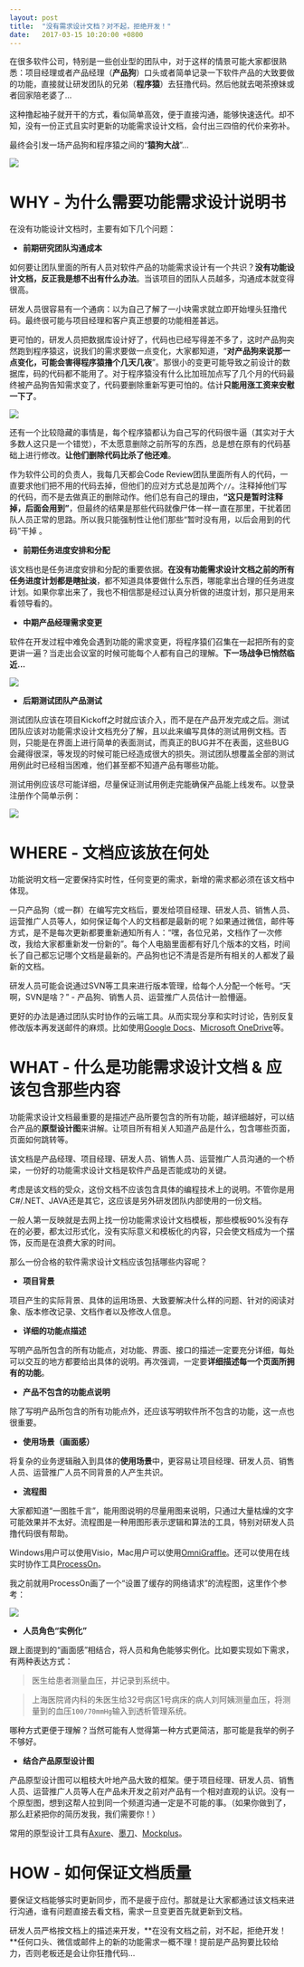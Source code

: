 ```yaml
---
layout: post
title:  "没有需求设计文档？对不起，拒绝开发！"
date:   2017-03-15 10:20:00 +0800
---
```


在很多软件公司，特别是一些创业型的团队中，对于这样的情景可能大家都很熟悉：项目经理或者产品经理（**产品狗**）口头或者简单记录一下软件产品的大致要做的功能，直接就让研发团队的兄弟（**程序猿**）去狂撸代码。然后他就去喝茶撩妹或者回家陪老婆了...

这种撸起袖子就开干的方式，看似简单高效，便于直接沟通，能够快速迭代。却不知，没有一份正式且实时更新的功能需求设计文档，会付出三四倍的代价来弥补。

最终会引发一场产品狗和程序猿之间的“**猿狗大战**”...

![](https://zhuchenglin-blog.oss-cn-shanghai.aliyuncs.com/2017-03-15/1-apes-dog-fight.jpeg)


# WHY - 为什么需要功能需求设计说明书

在没有功能设计文档时，主要有如下几个问题：

* **前期研究团队沟通成本**

如何要让团队里面的所有人员对软件产品的功能需求设计有一个共识？**没有功能设计文档，反正我是想不出有什么办法**。当该项目的团队人员越多，沟通成本就变得很高。

研发人员很容易有一个通病：以为自己了解了一小块需求就立即开始埋头狂撸代码。最终很可能与项目经理和客户真正想要的功能相差甚远。

更可怕的，研发人员把数据库设计好了，代码也已经写得差不多了，这时产品狗突然跑到程序猿这，说我们的需求要做一点变化，大家都知道，“**对产品狗来说那一点变化，可能会害得程序猿撸个几天几夜**”。那很小的变更可能导致之前设计的数据库，码的代码都不能用了。对于程序猿没有什么比加班加点写了几个月的代码最终被产品狗告知需求变了，代码要删除重新写更可怕的。估计**只能用涨工资来安慰一下了**。

![](https://zhuchenglin-blog.oss-cn-shanghai.aliyuncs.com/2017-03-15/2-change-requirements-3-times.png)

还有一个比较隐藏的事情是，每个程序猿都认为自己写的代码很牛逼（其实对于大多数人这只是一个错觉），不太愿意删除之前所写的东西，总是想在原有的代码基础上进行修改。**让他们删除代码比杀了他还难**。

作为软件公司的负责人，我每几天都会Code Review团队里面所有人的代码，一直要求他们把不用的代码去掉，但他们的应对方式总是加两个`//`。注释掉他们写的代码，而不是去做真正的删除动作。他们总有自己的理由，**“这只是暂时注释掉，后面会用到”**，但最终的结果是那些代码就像尸体一样一直在那里，干扰着团队人员正常的思路。所以我只能强制性让他们那些“暂时没有用，以后会用到的代码”干掉 。


* **前期任务进度安排和分配**

该文档也是任务进度安排和分配的重要依据。**在没有功能需求设计文档之前的所有任务进度计划都是瞎扯淡**，都不知道具体要做什么东西，哪能拿出合理的任务进度计划。如果你拿出来了，我也不相信那是经过认真分析做的进度计划，那只是用来看领导看的。


* **中期产品经理需求变更**

软件在开发过程中难免会遇到功能的需求变更，将程序猿们召集在一起把所有的变更讲一遍？当走出会议室的时候可能每个人都有自己的理解。**下一场战争已悄然临近...**

![](https://zhuchenglin-blog.oss-cn-shanghai.aliyuncs.com/2017-03-15/3-multiple-apes.jpeg)


* **后期测试团队产品测试**

测试团队应该在项目Kickoff之时就应该介入，而不是在产品开发完成之后。测试团队应该对功能需求设计文档充分了解，且以此来编写具体的测试用例文档。否则，只能是在界面上进行简单的表面测试，而真正的BUG并不在表面，这些BUG会藏得很深，等发现的时候可能已经造成很大的损失。测试团队想覆盖全部的测试用例此时已经相当困难，他们甚至都不知道产品有哪些功能。

测试用例应该尽可能详细，尽量保证测试用例走完能确保产品能上线发布。以登录注册作个简单示例：

![](https://zhuchenglin-blog.oss-cn-shanghai.aliyuncs.com/2017-03-15/4-testcase.png)


# WHERE - 文档应该放在何处

功能说明文档一定要保持实时性，任何变更的需求，新增的需求都必须在该文档中体现。

一只产品狗（或一群）在编写完文档后，要发给项目经理、研发人员、销售人员、运营推广人员等人，如何保证每个人的文档都是最新的呢？如果通过微信，邮件等方式，是不是每次更新都要重新通知所有人：“嘿，各位兄弟，文档作了一次修改，我给大家都重新发一份新的”。每个人电脑里面都有好几个版本的文档，时间长了自己都忘记哪个文档是最新的。产品狗也记不清是否是所有相关的人都发了最新的文档。

研发人员可能会说通过SVN等工具来进行版本管理，给每个人分配一个帐号。“天啊，SVN是啥？” - 产品狗、销售人员、运营推广人员估计一脸懵逼。

更好的办法是通过团队实时协作的云端工具。从而实现分享和实时讨论，告别反复修改版本再发送邮件的麻烦。比如使用[Google Docs](https://www.google.com/docs/about/)、[Microsoft OneDrive](https://www.microsoft.com/en-us/microsoft-365/onedrive/online-cloud-storage)等。


# WHAT - 什么是功能需求设计文档 & 应该包含那些内容

功能需求设计文档最重要的是描述产品所要包含的所有功能，越详细越好，可以结合产品的**原型设计图**来讲解。让项目所有相关人知道产品是什么，包含哪些页面，页面如何跳转等。

该文档是产品经理、项目经理、研发人员、销售人员、运营推广人员沟通的一个桥梁，一份好的功能需求设计文档是软件产品是否能成功的关键。

考虑是该文档的受众，这份文档不应该包含具体的编程技术上的说明。不管你是用C#/.NET、JAVA还是其它，这应该是另外研发团队内部使用的一份文档。

一般人第一反映就是去网上找一份功能需求设计文档模板，那些模板90%没有存在的必要，都太过形式化，没有实际意义和模板化的内容，只会使文档成为一个摆饰，反而是在浪费大家的时间。

那么一份合格的软件需求设计文档应该包括哪些内容呢？

* **项目背景**

项目产生的实际背景、具体的运用场景、大致要解决什么样的问题、针对的阅读对象、版本修改记录、文档作者以及修改人信息。

* **详细的功能点描述**

写明产品所包含的所有功能点，对功能、界面、接口的描述一定要充分详细，每处可以交互的地方都要给出具体的说明。再次强调，一定要**详细描述每一个页面所拥有的功能**。

* **产品不包含的功能点说明**

除了写明产品所包含的所有功能点外，还应该写明软件所不包含的功能，这一点也很重要。

* **使用场景（画面感）**

将复杂的业务逻辑融入到具体的**使用场景**中，更容易让项目经理、研发人员、销售人员、运营推广人员不同背景的人产生共识。

* **流程图**

大家都知道“一图胜千言”，能用图说明的尽量用图来说明，只通过大量枯燥的文字可能效果并不太好。流程图是一种用图形表示逻辑和算法的工具，特别对研发人员撸代码很有帮助。

Windows用户可以使用Visio，Mac用户可以使用[OmniGraffle](https://www.omnigroup.com/omnigraffle/)。还可以使用在线实时协作工具[ProcessOn](https://www.processon.com/)。

我之前就用ProcessOn画了一个“设置了缓存的网络请求”的流程图，这里作个参考：

![](https://zhuchenglin-blog.oss-cn-shanghai.aliyuncs.com/2017-03-15/5-sample-flowchart-template.png)

* **人员角色“实例化”**

跟上面提到的“画面感”相结合，将人员和角色能够实例化。比如要实现如下需求，有两种表达方式：

>医生给患者测量血压，并记录到系统中。

>上海医院肾内科的朱医生给32号病区1号病床的病人刘阿姨测量血压，将测量到的血压`100/70mmHg`输入到透析管理系统。

哪种方式更便于理解？当然可能有人觉得第一种方式更简洁，那可能是我举的例子不够好。

* **结合产品原型设计图**

产品原型设计图可以粗枝大叶地产品大致的框架。便于项目经理、研发人员、销售人员、运营推广人员等人在产品未开发之前对产品有一个相对直观的认识。没有一个原型图，想到这帮人拉到同一个频道沟通一定是不可能的事。（如果你做到了，那么赶紧把你的简历发我，我们需要你！）

常用的原型设计工具有[Axure](https://www.axure.com/)、[墨刀](https://modao.cc/)、[Mockplus](https://www.mockplus.cn/)。


# HOW - 如何保证文档质量

要保证文档能够实时更新同步，而不是疲于应付。那就是让大家都通过该文档来进行沟通，谁有问题直接去看文档，需求一旦变更首先就更新到文档。

研发人员严格按文档上的描述来开发，**在没有文档之前，对不起，拒绝开发！**任何口头、微信或邮件上的新的功能需求一概不理！提前是产品狗要比较给力，否则老板还是会让你狂撸代码...